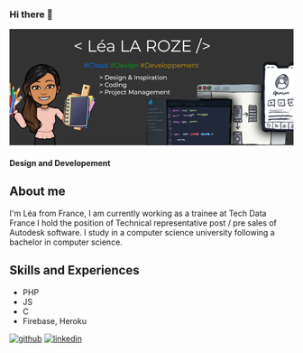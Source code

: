 ### Hi there 👋
![Design and Developement](https://github.com/lealaroze/lealaroze/blob/main/githead.PNG)

#### Design and Developement
 
## About me
I'm Léa from France, I am currently working as a trainee at Tech Data France I hold the position of Technical representative post / pre sales of Autodesk software. 
I study in a computer science university following a bachelor in computer science.

## Skills and Experiences

* PHP
* JS
* C 
* Firebase, Heroku





[<img src='https://cdn.jsdelivr.net/npm/simple-icons@3.0.1/icons/github.svg' alt='github' height='40'>](https://github.com/lealaroze)  [<img src='https://cdn.jsdelivr.net/npm/simple-icons@3.0.1/icons/linkedin.svg' alt='linkedin' height='40'>](https://www.linkedin.com/in/léa-la-roze/)  

